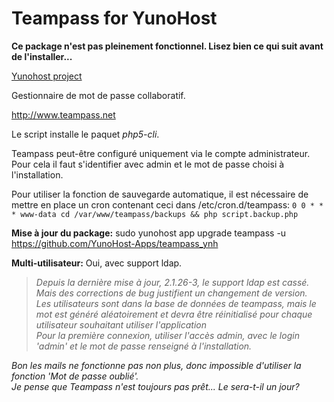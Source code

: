 Teampass for YunoHost
==================

**Ce package n'est pas pleinement fonctionnel. Lisez bien ce qui suit avant de l'installer...**

[Yunohost project](https://yunohost.org/#/)

Gestionnaire de mot de passe collaboratif.

http://www.teampass.net

Le script installe le paquet *php5-cli*.

Teampass peut-être configuré uniquement via le compte administrateur. Pour cela il faut s'identifier avec admin et le mot de passe choisi à l'installation.

Pour utiliser la fonction de sauvegarde automatique, il est nécessaire de mettre en place un cron contenant ceci dans /etc/cron.d/teampass:
```0 0 * * * www-data cd /var/www/teampass/backups && php script.backup.php```

**Mise à jour du package:**
sudo yunohost app upgrade teampass -u https://github.com/YunoHost-Apps/teampass_ynh

**Multi-utilisateur:** Oui, avec support ldap.
> *Depuis la dernière mise à jour, 2.1.26-3, le support ldap est cassé. Mais des corrections de bug justifient un changement de version.*  
*Les utilisateurs sont dans la base de données de teampass, mais le mot est généré aléatoirement et devra être réinitialisé pour chaque utilisateur souhaitant utiliser l'application*  
*Pour la première connexion, utiliser l'accès admin, avec le login 'admin' et le mot de passe renseigné à l'installation.*

*Bon les mails ne fonctionne pas non plus, donc impossible d'utiliser la fonction 'Mot de passe oublié'.*  
*Je pense que Teampass n'est toujours pas prêt... Le sera-t-il un jour?*